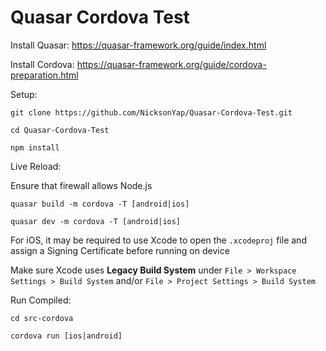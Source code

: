 # Quasar Cordova Test

Install Quasar: https://quasar-framework.org/guide/index.html

Install Cordova: https://quasar-framework.org/guide/cordova-preparation.html

Setup:

```
git clone https://github.com/NicksonYap/Quasar-Cordova-Test.git

cd Quasar-Cordova-Test

npm install
```

Live Reload:

Ensure that firewall allows Node.js

```
quasar build -m cordova -T [android|ios]

quasar dev -m cordova -T [android|ios]
```

For iOS, it may be required to use Xcode to open the `.xcodeproj` file and assign a Signing Certificate before running on device

Make sure Xcode uses **Legacy Build System** under `File > Workspace Settings > Build System` and/or `File > Project Settings > Build System`

Run Compiled:

```
cd src-cordova

cordova run [ios|android]
```
